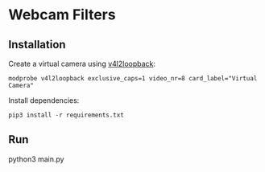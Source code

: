 # Webcam Filters

## Installation

Create a virtual camera using [v4l2loopback](https://github.com/umlaeute/v4l2loopback):

```
modprobe v4l2loopback exclusive_caps=1 video_nr=8 card_label="Virtual Camera" 
```

Install dependencies:

```
pip3 install -r requirements.txt
```

## Run

python3 main.py
